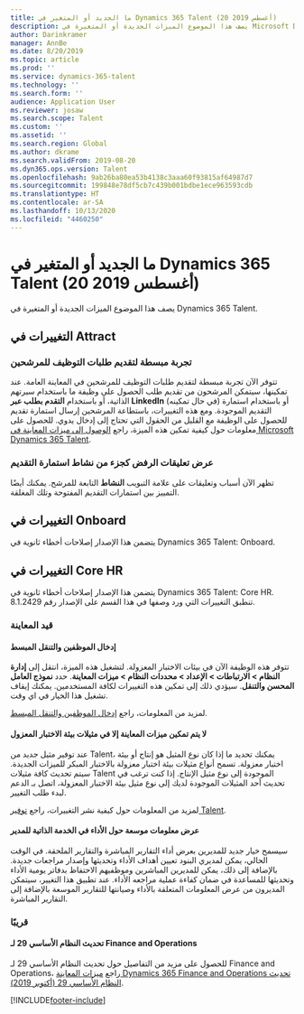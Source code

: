 ```yaml
---
title: ما الجديد أو المتغير في Dynamics 365 Talent (20 أغسطس 2019)
description: يصف هذا الموضوع الميزات الجديدة أو المتغيرة في Microsoft Dynamics 365 Talent.
author: Darinkramer
manager: AnnBe
ms.date: 8/20/2019
ms.topic: article
ms.prod: ''
ms.service: dynamics-365-talent
ms.technology: ''
ms.search.form: ''
audience: Application User
ms.reviewer: josaw
ms.search.scope: Talent
ms.custom: ''
ms.assetid: ''
ms.search.region: Global
ms.author: dkrame
ms.search.validFrom: 2019-08-20
ms.dyn365.ops.version: Talent
ms.openlocfilehash: 9ab26ba80ea53b4138c3aaa60f93815af64987d7
ms.sourcegitcommit: 199848e78df5cb7c439b001bdbe1ece963593cdb
ms.translationtype: HT
ms.contentlocale: ar-SA
ms.lasthandoff: 10/13/2020
ms.locfileid: "4460250"
---
```

# <a name="whats-new-or-changed-in-dynamics-365-talent-august-20-2019"></a>ما الجديد أو المتغير في Dynamics 365 Talent (20 أغسطس 2019)

يصف هذا الموضوع الميزات الجديدة أو المتغيرة في Dynamics 365 Talent.

## <a name="changes-in-attract"></a>التغييرات في Attract

### <a name="simplified-apply-experience-for-candidates"></a>تجربة مبسطة لتقديم طلبات التوظيف للمرشحين 

تتوفر الآن تجربة مبسطة لتقديم طلبات التوظيف للمرشحين في المعاينة العامة. عند تمكينها، سيتمكن المرشحون من تقديم طلب الحصول على وظيفة ما باستخدام سيرتهم الذاتية، أو باستخدام **التقدم بطلب عبر LinkedIn** (في حال تمكينه) أو باستخدام استمارة التقديم الموجودة. ومع هذه التغييرات، باستطاعة المرشحين إرسال استمارة تقديم للحصول على الوظيفة مع القليل من الحقول التي تحتاج إلى إدخال يدوي. للحصول على معلومات حول كيفية تمكين هذه الميزة، راجع [الوصول إلى ميزات المعاينة في Microsoft Dynamics 365 Talent](./access-preview-feature.md#enable-or-disable-preview-features).

### <a name="view-rejection-comments-as-part-of-application-activity"></a>عرض تعليقات الرفض كجزء من نشاط استمارة التقديم

تظهر الآن أسباب وتعليقات على علامة التبويب **النشاط** التابعة للمرشح. يمكنك أيضًا التمييز بين استمارات التقديم المفتوحة وتلك المغلقة.  

## <a name="changes-in-onboard"></a>التغييرات في Onboard

يتضمن هذا الإصدار إصلاحات أخطاء ثانوية في Dynamics 365 Talent: Onboard.

## <a name="changes-in-core-hr"></a>التغييرات في Core HR

يتضمن هذا الإصدار إصلاحات أخطاء ثانوية في Dynamics 365 Talent: Core HR. تنطبق التغييرات التي ورد وصفها في هذا القسم على الإصدار رقم 8.1.2429.

### <a name="in-preview"></a>قيد المعاينة

#### <a name="streamlined-employee-entry-and-navigation"></a>إدخال الموظفين والتنقل المبسط

تتوفر هذه الوظيفة الآن في بيئات الاختبار المعزولة. لتشغيل هذه الميزة، انتقل إلى **إدارة النظام > الارتباطات > الإعداد > محددات النظام‬ > ميزات المعاينة‬**. حدد **نموذج العامل المحسن والتنقل‬**. سيؤدي ذلك إلى تمكين هذه التغييرات لكافة المستخدمين. يمكنك إيقاف تشغيل هذا الخيار في اي وقت.

لمزيد من المعلومات، راجع [إدخال الموظفين والتنقل المبسط‬](./streamlined-employee-entry.md).

#### <a name="preview-features-are-enabled-only-in-sandbox-instances"></a>لا يتم تمكين ميزات المعاينة إلا في مثيلات بيئة الاختبار المعزول

عند توفير مثيل جديد من Talent‬، يمكنك تحديد ما إذا كان نوع المثيل هو إنتاج أو بيئة اختبار معزولة. تسمح أنواع مثيلات بيئة اختبار معزولة بالاختبار المبكر للميزات الجديدة. سيتم تحديث كافة مثيلات Talent الموجودة إلى نوع مثيل الإنتاج. إذا كنت ترغب في تحديث أحد المثيلات الموجودة لديك إلى نوع مثيل بيئة الاختبار المعزولة، اتصل بـ الدعم لبدء طلب التغيير.

لمزيد من المعلومات حول كيفية نشر التغييرات، راجع [توفير Talent‬](./provisioning-talent.md).

#### <a name="view-extended-information-for-performance-in-manager-self-service"></a>عرض معلومات موسعة حول الأداء في الخدمة الذاتية للمدير

سيسمح خيار جديد للمديرين بعرض أداء التقارير المباشرة والتقارير الملحقة. في الوقت الحالي، يمكن لمديري البنود تعيين أهداف الأداء وتحديثها وإصدار مراجعات جديدة. بالإضافة إلى ذلك، يمكن للمديرين المباشرين وموظفيهم الاحتفاظ بدفاتر يومية الأداء وتحديثها للمساعدة في ضمان كفاءة عملية مراجعه الأداء. عند تطبيق هذا التغيير، سيتمكن المديرون من عرض المعلومات المتعلقة بالأداء وصيانتها للتقارير الموسعة بالإضافة إلى التقارير المباشرة.

### <a name="coming-soon"></a>قريبًا

#### <a name="platform-update-29-for-finance-and-operations"></a>تحديث النظام الأساسي 29 لـ Finance and Operations

للحصول على مزيد من التفاصيل حول تحديث النظام الأساسي 29 لـ Finance and Operations، راجع [ميزات المعاينة Dynamics 365 Finance and Operations تحديث النظام الأساسي 29 (أكتوبر 2019)](https://docs.microsoft.com/dynamics365/unified-operations/fin-and-ops/get-started/whats-new-platform-update-29).


[!INCLUDE[footer-include](../includes/footer-banner.md)]